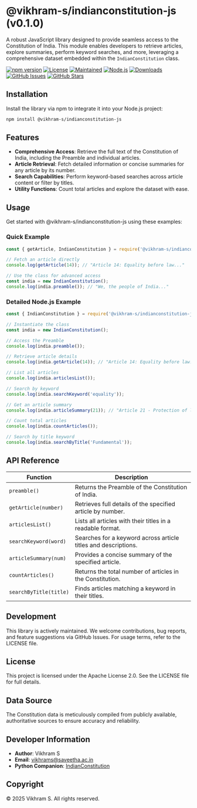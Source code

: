 # @vikhram-s/indianconstitution-js (v0.1.0)

A robust JavaScript library designed to provide seamless access to the Constitution of India. This module enables developers to retrieve articles, explore summaries, perform keyword searches, and more, leveraging a comprehensive dataset embedded within the `IndianConstitution` class.

[![npm version](https://img.shields.io/npm/v/@vikhram-s/indianconstitution-js?label=npm)](https://www.npmjs.com/package/@vikhram-s/indianconstitution-js) [![License](https://img.shields.io/npm/l/@vikhram-s/indianconstitution-js?label=License&color=red)](https://github.com/Vikhram-S/indianconstitution-js/blob/main/LICENSE) [![Maintained](https://img.shields.io/maintenance/yes/2025?label=Maintained)](https://github.com/Vikhram-S/indianconstitution-js) [![Node.js](https://img.shields.io/node/v/@vikhram-s/indianconstitution-js?label=Node.js)](https://nodejs.org/) [![Downloads](https://img.shields.io/npm/dt/@vikhram-s/indianconstitution-js?label=Downloads&style=plastic)](https://www.npmjs.com/package/@vikhram-s/indianconstitution-js) [![GitHub Issues](https://img.shields.io/github/issues/Vikhram-S/indianconstitution-js?label=Issues)](https://github.com/Vikhram-S/indianconstitution-js/issues) [![GitHub Stars](https://img.shields.io/github/stars/Vikhram-S/indianconstitution-js?label=Stars)](https://github.com/Vikhram-S/indianconstitution-js)

## Installation

Install the library via npm to integrate it into your Node.js project:

```bash
npm install @vikhram-s/indianconstitution-js
```

## Features

- **Comprehensive Access**: Retrieve the full text of the Constitution of India, including the Preamble and individual articles.
- **Article Retrieval**: Fetch detailed information or concise summaries for any article by its number.
- **Search Capabilities**: Perform keyword-based searches across article content or filter by titles.
- **Utility Functions**: Count total articles and explore the dataset with ease.

## Usage

Get started with @vikhram-s/indianconstitution-js using these examples:

### Quick Example

```javascript
const { getArticle, IndianConstitution } = require('@vikhram-s/indianconstitution-js');

// Fetch an article directly
console.log(getArticle(14)); // "Article 14: Equality before law..."

// Use the class for advanced access
const india = new IndianConstitution();
console.log(india.preamble()); // "We, the people of India..."
```

### Detailed Node.js Example

```javascript
const { IndianConstitution } = require('@vikhram-s/indianconstitution-js');

// Instantiate the class
const india = new IndianConstitution();

// Access the Preamble
console.log(india.preamble());

// Retrieve article details
console.log(india.getArticle(14)); // "Article 14: Equality before law..."

// List all articles
console.log(india.articlesList());

// Search by keyword
console.log(india.searchKeyword('equality'));

// Get an article summary
console.log(india.articleSummary(21)); // "Article 21 - Protection of life..."

// Count total articles
console.log(india.countArticles());

// Search by title keyword
console.log(india.searchByTitle('Fundamental'));
```

## API Reference

| Function | Description |
|----------|-------------|
| `preamble()` | Returns the Preamble of the Constitution of India. |
| `getArticle(number)` | Retrieves full details of the specified article by number. |
| `articlesList()` | Lists all articles with their titles in a readable format. |
| `searchKeyword(word)` | Searches for a keyword across article titles and descriptions. |
| `articleSummary(num)` | Provides a concise summary of the specified article. |
| `countArticles()` | Returns the total number of articles in the Constitution. |
| `searchByTitle(title)` | Finds articles matching a keyword in their titles. |

## Development

This library is actively maintained. We welcome contributions, bug reports, and feature suggestions via GitHub Issues. For usage terms, refer to the LICENSE file.

## License

This project is licensed under the Apache License 2.0. See the LICENSE file for full details.

## Data Source

The Constitution data is meticulously compiled from publicly available, authoritative sources to ensure accuracy and reliability.

## Developer Information

- **Author**: Vikhram S  
- **Email**: [vikhrams@saveetha.ac.in](mailto:vikhrams@saveetha.ac.in)  
- **Python Companion**: [IndianConstitution](https://github.com/Vikhram-S/IndianConstitution-js) 

## Copyright

© 2025 Vikhram S. All rights reserved.

